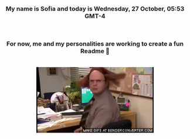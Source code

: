 


<div align="center">
<h3 >My name is Sofia and today is Wednesday, 27 October, 05:53 GMT-4</h3><br>
<h3 >For now, me and my personalities are working to create a fun Readme 👋
</h3><br>
<img src='img/dwight.gif' alt='working...'/>
</div>
